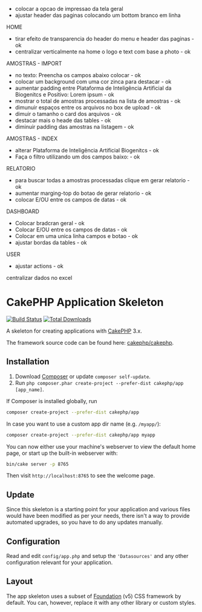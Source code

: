 
- colocar a opcao de impressao da tela geral
- ajustar header das paginas colocando um bottom branco em linha



HOME

- tirar efeito de transparencia do header do menu e header das paginas - ok
- centralizar verticalmente na home o logo e text  com base a photo - ok 

AMOSTRAS - IMPORT
- no texto: Preencha os campos abaixo colocar - ok
- colocar um background com uma cor zinca para destacar - ok
- aumentar padding entre Plataforma de Inteligência Artificial da Biogenitcs e Positivo: Lorem ipsum - ok
- mostrar o total de amostras processadas na lista de amostras - ok
- dimunuir espaços entre os arquivos no box de upload - ok
- dimuir o tamanho o card dos arquivos - ok
- destacar mais o heade das tables - ok
- diminuir padding das amostras na listagem - ok


AMOSTRAS - INDEX

 - alterar Plataforma de Inteligência Artificial Biogenitcs - ok
 - Faça o filtro utilizando um dos campos baixo: - ok
 
RELATORIO

- para buscar todas a amostras processadas clique em gerar relatorio - ok
- aumentar marging-top do botao de gerar relatorio - ok
- colocar E/OU entre os campos de datas - ok

DASHBOARD

- Colocar bradcran geral - ok
- Colocar E/OU entre os campos de datas - ok
- Colocar em uma unica linha campos e botao - ok
- ajustar bordas da tables - ok


USER 
- ajustar actions - ok


centralizar dados no excel


# CakePHP Application Skeleton

[![Build Status](https://img.shields.io/travis/cakephp/app/master.svg?style=flat-square)](https://travis-ci.org/cakephp/app)
[![Total Downloads](https://img.shields.io/packagist/dt/cakephp/app.svg?style=flat-square)](https://packagist.org/packages/cakephp/app)

A skeleton for creating applications with [CakePHP](https://cakephp.org) 3.x.

The framework source code can be found here: [cakephp/cakephp](https://github.com/cakephp/cakephp).

## Installation

1. Download [Composer](https://getcomposer.org/doc/00-intro.md) or update `composer self-update`.
2. Run `php composer.phar create-project --prefer-dist cakephp/app [app_name]`.

If Composer is installed globally, run

```bash
composer create-project --prefer-dist cakephp/app
```

In case you want to use a custom app dir name (e.g. `/myapp/`):

```bash
composer create-project --prefer-dist cakephp/app myapp
```

You can now either use your machine's webserver to view the default home page, or start
up the built-in webserver with:

```bash
bin/cake server -p 8765
```

Then visit `http://localhost:8765` to see the welcome page.

## Update

Since this skeleton is a starting point for your application and various files
would have been modified as per your needs, there isn't a way to provide
automated upgrades, so you have to do any updates manually.

## Configuration

Read and edit `config/app.php` and setup the `'Datasources'` and any other
configuration relevant for your application.

## Layout

The app skeleton uses a subset of [Foundation](http://foundation.zurb.com/) (v5) CSS
framework by default. You can, however, replace it with any other library or
custom styles.
